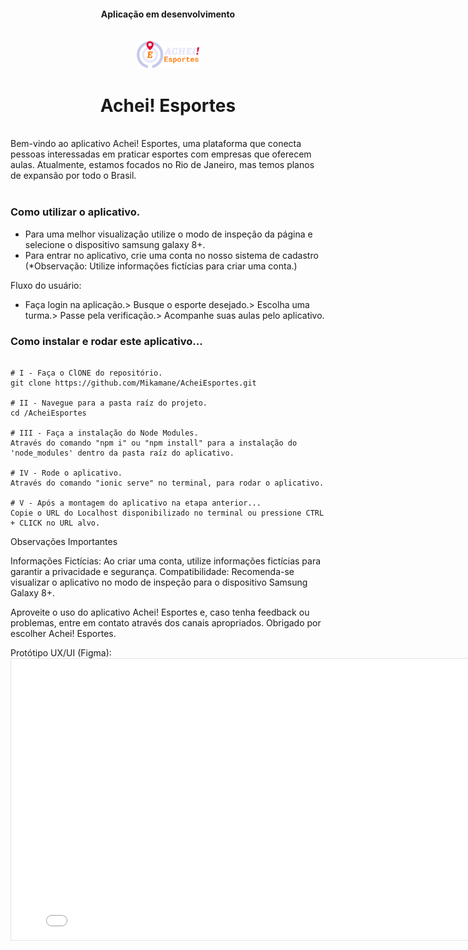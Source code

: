 <div align="center">
  <h4>Aplicação em desenvolvimento</h4>
</div>
<br/>

<div align="center">
  <img src="./src/assets/icon&logo/logo.png" width="20%" /> <h1>Achei! Esportes</h1>
</div>

<br/>
Bem-vindo ao aplicativo Achei! Esportes, uma plataforma que conecta pessoas interessadas em praticar esportes com empresas que oferecem aulas. Atualmente, estamos focados no Rio de Janeiro, mas temos planos de expansão por todo o Brasil.<br/>
<br/>

### Como utilizar o aplicativo.

- Para uma melhor visualização utilize o modo de inspeção da página e selecione o dispositivo samsung galaxy 8+.<br/>
- Para entrar no aplicativo, crie uma conta no nosso sistema de cadastro (\*Observação: Utilize informações fictícias para criar uma conta.) <br/>

Fluxo do usuário:<br/>

-  Faça login na aplicação.> Busque o esporte desejado.> Escolha uma turma.>  Passe pela verificação.> Acompanhe suas aulas pelo aplicativo.<br/>

### Como instalar e rodar este aplicativo...

```Todos os passos são utilizando o -Git Bash-

# I - Faça o ClONE do repositório.
git clone https://github.com/Mikamane/AcheiEsportes.git

# II - Navegue para a pasta raíz do projeto.
cd /AcheiEsportes

# III - Faça a instalação do Node Modules.
Através do comando "npm i" ou "npm install" para a instalação do 'node_modules' dentro da pasta raíz do aplicativo.

# IV - Rode o aplicativo.
Através do comando "ionic serve" no terminal, para rodar o aplicativo.

# V - Após a montagem do aplicativo na etapa anterior...
Copie o URL do Localhost disponibilizado no terminal ou pressione CTRL + CLICK no URL alvo.
```

Observações Importantes

Informações Fictícias: Ao criar uma conta, utilize informações fictícias para garantir a privacidade e segurança.
Compatibilidade: Recomenda-se visualizar o aplicativo no modo de inspeção para o dispositivo Samsung Galaxy 8+.


Aproveite o uso do aplicativo Achei! Esportes e, caso tenha feedback ou problemas, entre em contato através dos canais apropriados. Obrigado por escolher Achei! Esportes.



Protótipo UX/UI (Figma):<iframe style="border: 1px solid rgba(0, 0, 0, 0.1);" width="800" height="450" src="Achei! Esportes " allowfullscreen></iframe>


